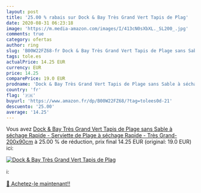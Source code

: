```yaml
---
layout: post
title: '25.00 % rabais sur Dock & Bay Très Grand Vert Tapis de Plag'
date: 2020-08-31 06:23:18
image: 'https://m.media-amazon.com/images/I/413cN0sXbXL._SL200_.jpg'
comments: true
category: ofertas
author: ring
slug: 'B00W22FZ68-fr Dock & Bay Très Grand Vert Tapis de Plage sans Sable à...'
tags: tole.es
actualPrice: 14.25 EUR
currency: EUR
price: 14.25
comparePrice: 19.0 EUR
prodname: 'Dock & Bay Très Grand Vert Tapis de Plage sans Sable à séchage Rapide - Serviette de Plage à séchage Rapide - Très Grand- 200x90cm'
country: 'fr'
flag: '🇫🇷'
buyurl: 'https://www.amazon.fr/dp/B00W22FZ68/?tag=tolees0d-21'
descuento: '25.00'
average: '14.25'
---
```


Vous avez [Dock & Bay Très Grand Vert Tapis de Plage sans Sable à séchage Rapide - Serviette de Plage à séchage Rapide - Très Grand- 200x90cm](https://www.amazon.fr/dp/B00W22FZ68/?tag=tolees0d-21)  à  25.00 % de réduction, prix final  14.25 EUR (original: 19.0 EUR) ici:

[![Dock & Bay Très Grand Vert Tapis de Plag](https://m.media-amazon.com/images/I/413cN0sXbXL._SL200_.jpg)](https://www.amazon.fr/dp/B00W22FZ68/?tag=tolees0d-21)

ℹ️:


[🛒 Achetez-le maintenant!!](https://www.amazon.fr/dp/B00W22FZ68/?tag=tolees0d-21)
